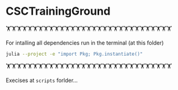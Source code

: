 # CSCTrainingGround

🏋️🏋️🏋️🏋️🏋️🏋️🏋️🏋️🏋️🏋️🏋️🏋️🏋️🏋️🏋️🏋️🏋️🏋️🏋️🏋️🏋️🏋️🏋️🏋️🏋️🏋️🏋️🏋️🏋️🏋️🏋️

For intalling all dependencies run in the terminal (at this folder) 
```bash
julia --project -e "import Pkg; Pkg.instantiate()"
```

🏋️🏋️🏋️🏋️🏋️🏋️🏋️🏋️🏋️🏋️🏋️🏋️🏋️🏋️🏋️🏋️🏋️🏋️🏋️🏋️🏋️🏋️🏋️🏋️🏋️🏋️🏋️🏋️🏋️🏋️🏋️

Execises at `scripts` forlder...